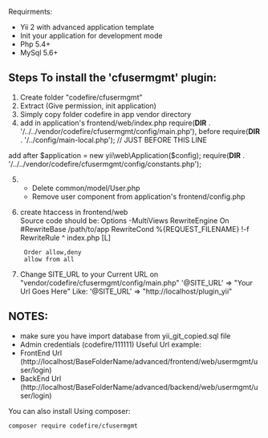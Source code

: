 Requirments:
* Yii 2 with advanced application template
* Init your application for development mode
* Php 5.4+
* MySql 5.6+

Steps To install the 'cfusermgmt' plugin:
-----------------------------------------------------------------------------------------
1. Create folder "codefire/cfusermgmt"
2. Extract (Give permission, init application)
3. Simply copy folder codefire in app vendor directory
4. add in application's frontend/web/index.php 
require(__DIR__ . '/../../vendor/codefire/cfusermgmt/config/main.php'),
before
require(__DIR__ . '/../config/main-local.php');   // JUST BEFORE THIS LINE


add after $application = new yii\web\Application($config);
require(__DIR__ . '/../../vendor/codefire/cfusermgmt/config/constants.php');

5.  - Delete common/model/User.php
    - Remove user component from application's frontend/config.php
    
6. create htaccess in frontend/web    
	Source code should be:
		<IfModule mod_rewrite.c>
			Options -MultiViews
			RewriteEngine On
			#RewriteBase /path/to/app
			RewriteCond %{REQUEST_FILENAME} !-f
			RewriteRule ^ index.php [L]
		</IfModule>

		Order allow,deny
		allow from all

7. Change SITE_URL to your Current URL on "vendor/codefire/cfusermgmt/config/main.php"
'@SITE_URL' => "Your Url Goes Here"
Like: 
'@SITE_URL' => "http://localhost/plugin_yii"

NOTES:
-----------------------------
* make sure you have import database from yii_git_copied.sql file
* Admin credentials (codefire/111111)
Useful Url example:
* FrontEnd Url (http://localhost/BaseFolderName/advanced/frontend/web/usermgmt/user/login)
* BackEnd Url (http://localhost/BaseFolderName/advanced/backend/web/usermgmt/user/login)


You can also install Using composer:

	composer require codefire/cfusermgmt





















        
